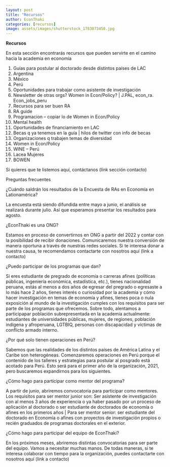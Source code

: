 ```yaml
---
layout: post
title: "Recursos"
author: EconThaki
categories: [recursos]
image: assets/images/shutterstock_1783073450.jpg
---
```



**Recursos**

En esta sección encontrarás recursos que pueden servirte en el camino hacia la academia en economía

1. Guías para postular al doctorado desde distintos países de LAC
  1. Argentina
  2. México
  3. Perú
2. Oportunidades para trabajar como asistente de investigación
  1. Newsletter de otras orgs? Women in Econ/Policy? | J.PAL, econ\_ra. Econ\_jobs\_peru
3. Recursos para ser buen RA
  1. RA guide
  2. Programacion – copiar lo de Women in Econ/Policy
  3. Mental health
4. Oportunidades de financiamiento en LAC
  1. Becas q ya tenemos en la guía | hilos de twitter con info de becas
5. Organizaciones q trabajen temas de diversidad
  1. Women in Econ/Policy
  2. WINE – Perú
  3. Lacea Mujeres
  4. BOWEN

Si quieres que te listemos aquí, contáctanos (línk sección contacto)

Preguntas frecuentes

¿Cuándo saldrán los resultados de la Encuesta de RAs en Economía en Lationamérica?

La encuesta está siendo difundida entre mayo a junio, el análisis se realizará durante julio. Así que esperamos presentar los resultados para agosto.

¿EconThaki es una ONG?

Estamos en proceso de convertirnos en ONG a partir del 2022 y contar con la posibilidad de recibir donaciones. Comunicaremos nuestra conversión de manera oportuna a través de nuestras redes sociales. Si te interesa donar a nuestra causa, te recomendamos contactarte con nosotros aquí (link a contacto)

¿Puedo participar de los programas que dan?

Si eres estudiante de pregrado de economía o carreras afines (políticas públicas, ingeniería económica, estadística, etc.), tienes nacionalidad peruana, estás al menos a dos años de egresar del pregrado o egresaste a lo más hace 2 años, tienes interés o curiosidad por la academia y cómo hacer investigación en temas de economía y afines, tienes poca o nula exposición al mundo de la investigación cumples con los requisitos para ser parte de los programas que ofrecemos. Sobre todo, alentamos a participapar población subrepresentada en la academia actualmente: estudiantes de universidades públicas, mujeres, de regiones, población indígena y afroperuana, LGTBIQ, personas con discapacidad y víctimas de conflicto armado interno.

¿Por qué solo tienen operaciones en Perú?

Sabemos que las realidades de los distintos países de América Latina y el Caribe son heterogéneas. Comenzaremos operaciones en Perú porque el contenido de los talleres y estrategias para postular al posgrado está acotado para Perú. Esto será para el primer año de la organización, 2021, pero buscaremos expandirnos para los siguientes.

¿Cómo hago para participar como mentor del programa?

A partir de junio, abriremos convocatoria para participar como mentores. Los requisitos para ser mentor junior son: Ser asistente de investigación con al menos 3 años de experiencia o ya haber pasado por un proceso de aplicación al doctorado o ser estudiante de doctorados de economía o afines en los primeros años | Para ser mentor senior: ser estudiante del doctorado en Economía o afines con proyectos de investigación propios o recién graduados de programas doctorales en el exterior.

¿Cómo hago para participar del equipo de EconThaki?

En los próximos meses, abriremos distintas convocatorias para ser parte del equipo. Vamos a necesitar muchas manos. De todas maneras, si te interesa colaborar con tiempo para la organización, puedes contactarte con nosotros aquí (link a contacto)
